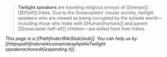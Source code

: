 > **Twilight speakers** are traveling religious envoys of [[Ilverani]] [[Elf|elf]] tribes. Due to the Snowcasters' insular society, twilight speakers who are viewed as being corrupted by the outside world—including those who mate with [[Human|humans]] and parent [[Snowcaster half-elf]] children—are exiled from their tribes.



*This page is a [[PathfinderWikiStub|stub]]. You can help us by [[httpspathfinderwikicomwindexphptitleTwilight speakeractionedit|expanding it]].*







